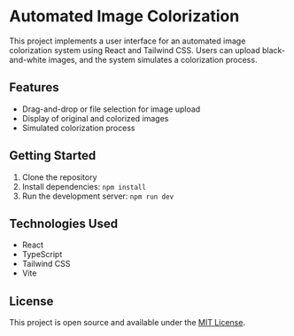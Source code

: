 # Automated Image Colorization

This project implements a user interface for an automated image colorization system using React and Tailwind CSS. Users can upload black-and-white images, and the system simulates a colorization process.

## Features

- Drag-and-drop or file selection for image upload
- Display of original and colorized images
- Simulated colorization process

## Getting Started

1. Clone the repository
2. Install dependencies: `npm install`
3. Run the development server: `npm run dev`

## Technologies Used

- React
- TypeScript
- Tailwind CSS
- Vite

## License

This project is open source and available under the [MIT License](LICENSE).